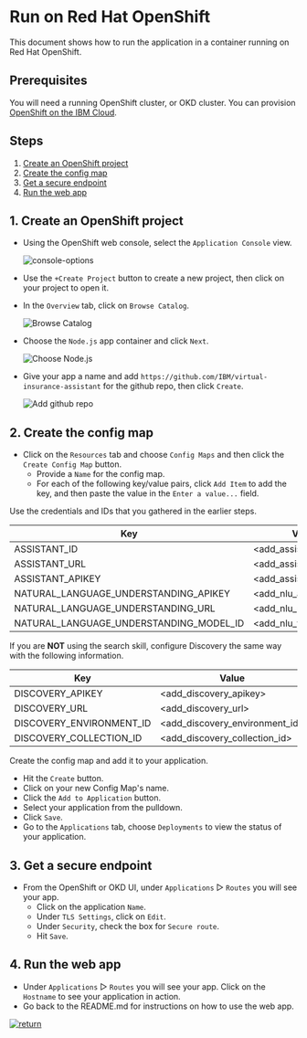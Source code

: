 # Run on Red Hat OpenShift

This document shows how to run the application in a container running on Red Hat OpenShift.

## Prerequisites

You will need a running OpenShift cluster, or OKD cluster. You can provision [OpenShift on the IBM Cloud](https://cloud.ibm.com/kubernetes/catalog/openshiftcluster).

## Steps

1. [Create an OpenShift project](#1-create-an-openshift-project)
1. [Create the config map](#2-create-the-config-map)
1. [Get a secure endpoint](#3-get-a-secure-endpoint)
1. [Run the web app](#4-run-the-web-app)

## 1. Create an OpenShift project

* Using the OpenShift web console, select the `Application Console` view.

  ![console-options](https://raw.githubusercontent.com/IBM/pattern-utils/master/openshift/openshift-app-console-option.png)

* Use the `+Create Project` button to create a new project, then click on your project to open it.

* In the `Overview` tab, click on `Browse Catalog`.

  ![Browse Catalog](https://raw.githubusercontent.com/IBM/pattern-utils/master/openshift/openshift-browse-catalog.png)

* Choose the `Node.js` app container and click `Next`.

  ![Choose Node.js](https://raw.githubusercontent.com/IBM/pattern-utils/master/openshift/openshift-choose-nodejs.png)

* Give your app a name and add `https://github.com/IBM/virtual-insurance-assistant` for the github repo, then click `Create`.

  ![Add github repo](https://raw.githubusercontent.com/IBM/pattern-utils/master/openshift/openshift-add-github-repo.png)

## 2. Create the config map

* Click on the `Resources` tab and choose `Config Maps` and then click the `Create Config Map` button.
  * Provide a `Name` for the config map.
  * For each of the following key/value pairs, click `Add Item` to add the key, and then paste the value in the `Enter a value...` field.

Use the credentials and IDs that you gathered in the earlier steps.

| Key | Value |
| --- | --- |
| ASSISTANT_ID | <add_assistant_id> |
| ASSISTANT_URL | <add_assistant_url> |
| ASSISTANT_APIKEY | <add_assistant_apikey> |
| NATURAL_LANGUAGE_UNDERSTANDING_APIKEY | <add_nlu_apikey> |
| NATURAL_LANGUAGE_UNDERSTANDING_URL | <add_nlu_url> |
| NATURAL_LANGUAGE_UNDERSTANDING_MODEL_ID | <add_nlu_wks_model> |

If you are **NOT** using the search skill, configure Discovery the same way with the following information.

| Key | Value |
| --- | --- |
| DISCOVERY_APIKEY | <add_discovery_apikey> |
| DISCOVERY_URL | <add_discovery_url> |
| DISCOVERY_ENVIRONMENT_ID | <add_discovery_environment_id> |
| DISCOVERY_COLLECTION_ID | <add_discovery_collection_id> |

Create the config map and add it to your application.

* Hit the `Create` button.
* Click on your new Config Map's name.
* Click the `Add to Application` button.
* Select your application from the pulldown.
* Click `Save`.
* Go to the `Applications` tab, choose `Deployments` to view the status of your application.

## 3. Get a secure endpoint

* From the OpenShift or OKD UI, under `Applications` ▷ `Routes` you will see your app.
  * Click on the application `Name`.
  * Under `TLS Settings`, click on `Edit`.
  * Under `Security`, check the box for `Secure route`.
  * Hit `Save`.

## 4. Run the web app

* Under `Applications` ▷ `Routes` you will see your app. Click on the `Hostname` to see your application in action.
* Go back to the README.md for instructions on how to use the web app.

[![return](https://raw.githubusercontent.com/IBM/pattern-utils/master/deploy-buttons/return.png)](../../README.md#6-use-the-app)